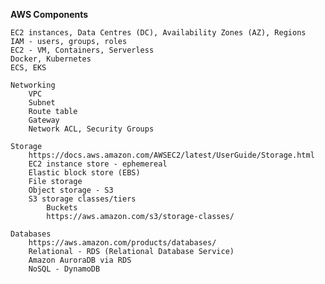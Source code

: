 
**AWS Components**

    EC2 instances, Data Centres (DC), Availability Zones (AZ), Regions
    IAM - users, groups, roles
    EC2 - VM, Containers, Serverless
    Docker, Kubernetes
    ECS, EKS

    Networking
        VPC
        Subnet
        Route table
        Gateway
        Network ACL, Security Groups
    
    Storage
        https://docs.aws.amazon.com/AWSEC2/latest/UserGuide/Storage.html 
        EC2 instance store - ephemereal
        Elastic block store (EBS)
        File storage
        Object storage - S3
        S3 storage classes/tiers
            Buckets
            https://aws.amazon.com/s3/storage-classes/
     
    Databases
        https://aws.amazon.com/products/databases/
        Relational - RDS (Relational Database Service)
        Amazon AuroraDB via RDS
        NoSQL - DynamoDB
    
    



